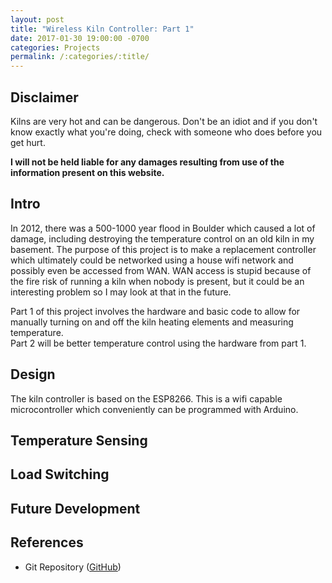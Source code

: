 ```yaml
---
layout: post
title: "Wireless Kiln Controller: Part 1"
date: 2017-01-30 19:00:00 -0700
categories: Projects
permalink: /:categories/:title/
---
```


## Disclaimer

Kilns are very hot and can be dangerous. Don't be an idiot and if you don't know exactly what you're doing, check with someone who does before you get hurt.

**I will not be held liable for any damages resulting from use of the information present on this website.**

## Intro

In 2012, there was a 500-1000 year flood in Boulder which caused a lot of damage, including destroying the temperature control on an old kiln in my basement. The purpose of this project is to make a replacement controller which ultimately could be networked using a house wifi network and possibly even be accessed from WAN. WAN access is stupid because of the fire risk of running a kiln when nobody is present, but it could be an interesting problem so I may look at that in the future.

Part 1 of this project involves the hardware and basic code to allow for manually turning on and off the kiln heating elements and measuring temperature.  
Part 2 will be better temperature control using the hardware from part 1.

## Design

The kiln controller is based on the ESP8266. This is a wifi capable microcontroller which conveniently can be programmed with Arduino.

## Temperature Sensing

## Load Switching

## Future Development

## References

* Git Repository ([GitHub][github-repo])

[github-repo]: https://github.com/brendanhaines/
